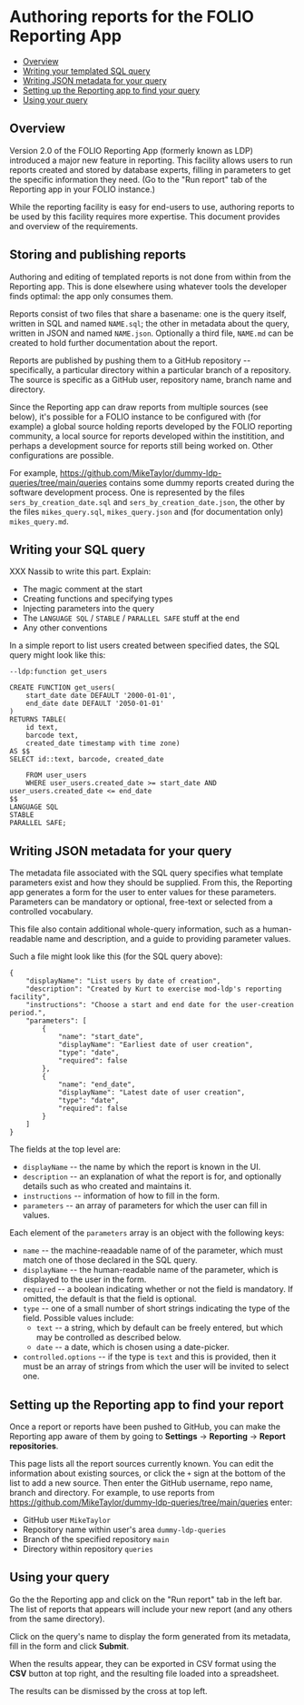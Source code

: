 # Authoring reports for the FOLIO Reporting App

<!-- md2toc -l 2 reports.md -->
* [Overview](#overview)
* [Writing your templated SQL query](#writing-your-templated-sql-query)
* [Writing JSON metadata for your query](#writing-json-metadata-for-your-query)
* [Setting up the Reporting app to find your query](#setting-up-the-reporting-app-to-find-your-query)
* [Using your query](#using-your-query)



## Overview

Version 2.0 of the FOLIO Reporting App (formerly known as LDP) introduced a major new feature in reporting. This facility allows users to run reports created and stored by database experts, filling in parameters to get the specific information they need. (Go to the "Run report" tab of the Reporting app in your FOLIO instance.)

While the reporting facility is easy for end-users to use, authoring reports to be used by this facility requires more expertise. This document provides and overview of the requirements.


##  Storing and publishing reports

Authoring and editing of templated reports is not done from within from the Reporting app. This is done elsewhere using whatever tools the developer finds optimal: the app only consumes them.

Reports consist of two files that share a basename: one is the query itself, written in SQL and named `NAME.sql`; the other in metadata about the query, written in JSON and named `NAME.json`. Optionally a third file, `NAME.md` can be created to hold further documentation about the report.

Reports are published by pushing them to a GitHub repository -- specifically, a particular directory within a particular branch of a repository. The source is specific as a GitHub user, repository name, branch name and directory.

Since the Reporting app can draw reports from multiple sources (see below), it's possible for a FOLIO instance to be configured with (for example) a global source holding reports developed by the FOLIO reporting community, a local source for reports developed within the institition, and perhaps a development source for reports still being worked on. Other configurations are possible.

For example, https://github.com/MikeTaylor/dummy-ldp-queries/tree/main/queries contains some dummy reports created during the software development process. One is represented by the files `sers_by_creation_date.sql` and `sers_by_creation_date.json`, the other by the files `mikes_query.sql`, `mikes_query.json` and (for documentation only) `mikes_query.md`.


## Writing your SQL query

XXX Nassib to write this part. Explain:
* The magic comment at the start
* Creating functions and specifying types
* Injecting parameters into the query
* The `LANGUAGE SQL` / `STABLE` / `PARALLEL SAFE` stuff at the end
* Any other conventions

In a simple report to list users created between specified dates, the SQL query might look like this:
```
--ldp:function get_users

CREATE FUNCTION get_users(
    start_date date DEFAULT '2000-01-01',
    end_date date DEFAULT '2050-01-01'
)
RETURNS TABLE(
    id text,
    barcode text,
    created_date timestamp with time zone)
AS $$
SELECT id::text, barcode, created_date

    FROM user_users
    WHERE user_users.created_date >= start_date AND user_users.created_date <= end_date
$$
LANGUAGE SQL
STABLE
PARALLEL SAFE;
```

## Writing JSON metadata for your query

The metadata file associated with the SQL query specifies what template parameters exist and how they should be supplied. From this, the Reporting app generates a form for the user to enter values for these parameters. Parameters can be mandatory or optional, free-text or selected from a controlled vocabulary.

This file also contain additional whole-query information, such as a human-readable name and description, and a guide to providing parameter values.

Such a file might look like this (for the SQL query above):
```
{
    "displayName": "List users by date of creation",
    "description": "Created by Kurt to exercise mod-ldp's reporting facility",
    "instructions": "Choose a start and end date for the user-creation period.",
    "parameters": [
        {
            "name": "start_date",
            "displayName": "Earliest date of user creation",
            "type": "date",
            "required": false
        },
        {
            "name": "end_date",
            "displayName": "Latest date of user creation",
            "type": "date",
            "required": false
        }
    ]
}
```

The fields at the top level are:

* `displayName` -- the name by which the report is known in the UI.
* `description` -- an explanation of what the report is for, and optionally details such as who created and maintains it.
* `instructions` -- information of how to fill in the form.
* `parameters` -- an array of parameters for which the user can fill in values.

Each element of the `parameters` array is an object with the following keys:
* `name` -- the machine-reaadable name of of the parameter, which must match one of those declared in the SQL query.
* `displayName` -- the human-readable name of the parameter, which is displayed to the user in the form.
* `required` -- a boolean indicating whether or not the field is mandatory. If omitted, the default is that the field is optional.
* `type` -- one of a small number of short strings indicating the type of the field. Possible values include:
  * `text` -- a string, which by default can be freely entered, but which may be controlled as described below.
  * `date` -- a date, which is chosen using a date-picker.
* `controlled.options` -- if the type is `text` and this is provided, then it must be an array of strings from which the user will be invited to select one.


## Setting up the Reporting app to find your report

Once a report or reports have been pushed to GitHub, you can make the Reporting app aware of them by going to **Settings** &rarr; **Reporting** &rarr; **Report repositories**.

This page lists all the report sources currently known. You can edit the information about existing sources, or click the `+` sign at the bottom of the list to add a new source. Then enter the GitHub username, repo name, branch and directory. For example, to use reports from https://github.com/MikeTaylor/dummy-ldp-queries/tree/main/queries enter:
* GitHub user `MikeTaylor`
* Repository name within user's area `dummy-ldp-queries`
* Branch of the specified repository `main`
* Directory within repository `queries`


## Using your query

Go the the Reporting app and click on the "Run report" tab in the left bar. The list of reports that appears will include your new report (and any others from the same directory).

Click on the query's name to display the form generated from its metadata, fill in the form and click **Submit**.

When the results appear, they can be exported in CSV format using the **CSV** button at top right, and the resulting file loaded into a spreadsheet.

The results can be dismissed by the cross at top left.


